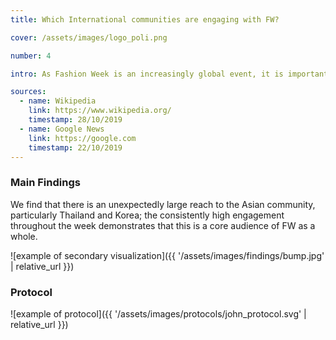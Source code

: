 ```yaml
---
title: Which International communities are engaging with FW?

cover: /assets/images/logo_poli.png

number: 4

intro: As Fashion Week is an increasingly global event, it is important for Brands to understand their global audience. We measure this through the languages and locations of FW tweets. 

sources:
  - name: Wikipedia
    link: https://www.wikipedia.org/
    timestamp: 28/10/2019
  - name: Google News
    link: https://google.com
    timestamp: 22/10/2019
---
```


### Main Findings
We find that there is an unexpectedly large reach to the Asian community, particularly Thailand and Korea; the consistently high engagement throughout the week demonstrates that this is a core audience of FW as a whole.

![example of secondary visualization]({{ '/assets/images/findings/bump.jpg' | relative_url }})

### Protocol

![example of protocol]({{ '/assets/images/protocols/john_protocol.svg' | relative_url }})